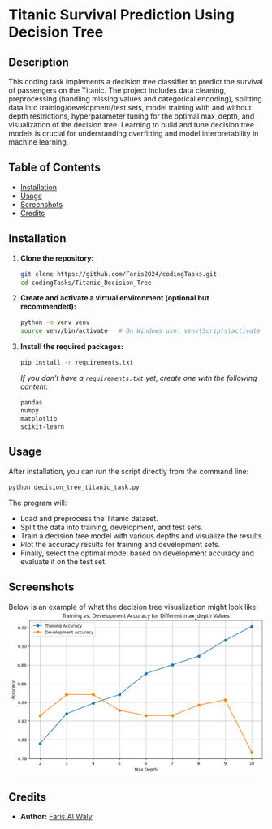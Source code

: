 

# Titanic Survival Prediction Using Decision Tree

## Description
This coding task implements a decision tree classifier to predict the survival of passengers on the Titanic. The project includes data cleaning, preprocessing (handling missing values and categorical encoding), splitting data into training/development/test sets, model training with and without depth restrictions, hyperparameter tuning for the optimal max_depth, and visualization of the decision tree. Learning to build and tune decision tree models is crucial for understanding overfitting and model interpretability in machine learning.

## Table of Contents
- [Installation](#installation)
- [Usage](#usage)
- [Screenshots](#screenshots)
- [Credits](#credits)

## Installation
1. **Clone the repository:**
   ```bash
   git clone https://github.com/Faris2024/codingTasks.git
   cd codingTasks/Titanic_Decision_Tree
   ```
2. **Create and activate a virtual environment (optional but recommended):**
   ```bash
   python -m venv venv
   source venv/bin/activate   # On Windows use: venv\Scripts\activate
   ```
3. **Install the required packages:**
   ```bash
   pip install -r requirements.txt
   ```
   *If you don’t have a `requirements.txt` yet, create one with the following content:*
   ```
   pandas
   numpy
   matplotlib
   scikit-learn
   ```

## Usage
After installation, you can run the script directly from the command line:
```bash
python decision_tree_titanic_task.py
```
The program will:
- Load and preprocess the Titanic dataset.
- Split the data into training, development, and test sets.
- Train a decision tree model with various depths and visualize the results.
- Plot the accuracy results for training and development sets.
- Finally, select the optimal model based on development accuracy and evaluate it on the test set.

## Screenshots
Below is an example of what the decision tree visualization might look like:
![Decision Tree Visualization](Capture2.png)

## Credits
- **Author:** [Faris Al Waly](https://github.com/Faris2024)
